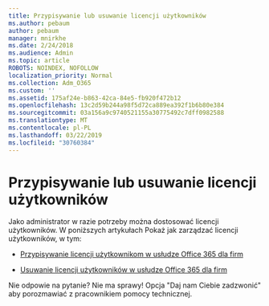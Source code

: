 ```yaml
---
title: Przypisywanie lub usuwanie licencji użytkowników
ms.author: pebaum
author: pebaum
manager: mnirkhe
ms.date: 2/24/2018
ms.audience: Admin
ms.topic: article
ROBOTS: NOINDEX, NOFOLLOW
localization_priority: Normal
ms.collection: Adm_O365
ms.custom: ''
ms.assetid: 175af24e-b863-42ca-84e5-fb920f472b12
ms.openlocfilehash: 13c2d59b244a98f5d72ca889ea392f1b6b80e384
ms.sourcegitcommit: 03a156a9c9740521155a30775492c7dff0982588
ms.translationtype: MT
ms.contentlocale: pl-PL
ms.lasthandoff: 03/22/2019
ms.locfileid: "30760384"
---
```

# <a name="assign-or-remove-users-licenses"></a>Przypisywanie lub usuwanie licencji użytkowników

Jako administrator w razie potrzeby można dostosować licencji użytkowników. W poniższych artykułach Pokaż jak zarządzać licencji użytkowników, w tym:
  
- [Przypisywanie licencji użytkownikom w usłudze Office 365 dla firm](https://support.office.com/article/997596b5-4173-4627-b915-36abac6786dc)
    
- [Usuwanie licencji użytkowników w usłudze Office 365 dla firm](https://support.office.com/article/9b497c85-d0a4-4735-80fa-d3565bc05bd1)
    
Nie odpowie na pytanie? Nie ma sprawy! Opcja "Daj nam Ciebie zadzwonić" aby porozmawiać z pracownikiem pomocy technicznej.
  

